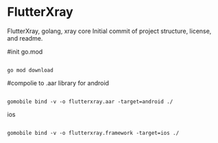 # FlutterXray
FlutterXray, golang, xray core Initial commit of project structure, license, and readme.

#init go.mod

```

go mod download

```

#compolie to .aar library for android

```

gomobile bind -v -o flutterxray.aar -target=android ./

```

ios

```

gomobile bind -v -o flutterxray.framework -target=ios ./

```
